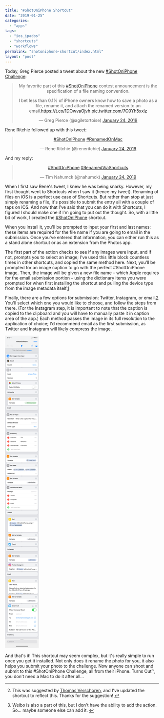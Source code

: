 ```yaml
---
title: "#ShotOniPhone Shortcut"
date: "2019-01-25"
categories: 
  - "apps"
tags: 
  - "ios_ipados"
  - "shortcuts"
  - "workflows"
permalink: "shotoniphone-shortcut/index.html"
layout: "post"
---
```


Today, Greg Pierce posted a tweet about the new [#ShotOniPhone Challenge](https://www.apple.com/newsroom/2019/01/share-your-best-photos-shot-on-iphone/):

<blockquote class="twitter-tweet" style="text-align: center;"><p dir="ltr" lang="en" style="text-align: center;">My favorite part of this <a href="https://twitter.com/hashtag/ShotOniPhone?src=hash&amp;ref_src=twsrc%5Etfw">#ShotOniPhone</a> contest announcement is the specification of a file naming convention.</p><div></div>I bet less than 0.1% of iPhone owners know how to save a photo as a file, rename it, and attach the renamed version to an email.<a href="https://t.co/1DOwvaOjvh">https://t.co/1DOwvaOjvh</a> <a href="https://t.co/7C0Yh5xxlz">pic.twitter.com/7C0Yh5xxlz</a><p></p><p style="text-align: center;">— Greg Pierce (@agiletortoise) <a href="https://twitter.com/agiletortoise/status/1088424296609955840?ref_src=twsrc%5Etfw">January 24, 2019</a></p></blockquote>

<script async src="https://platform.twitter.com/widgets.js" charset="utf-8"></script>

Rene Ritchie followed up with this tweet:

<blockquote class="twitter-tweet" style="text-align: center;"><p dir="ltr" lang="und" style="text-align: center;"><a href="https://twitter.com/hashtag/ShotOniPhone?src=hash&amp;ref_src=twsrc%5Etfw">#ShotOniPhone</a> <a href="https://twitter.com/hashtag/RenamedOnMac?src=hash&amp;ref_src=twsrc%5Etfw">#RenamedOnMac</a></p><p style="text-align: center;">— Rene Ritchie (@reneritchie) <a href="https://twitter.com/reneritchie/status/1088425856656162816?ref_src=twsrc%5Etfw">January 24, 2019</a></p></blockquote>

<script async src="https://platform.twitter.com/widgets.js" charset="utf-8"></script>

And my reply:

<blockquote class="twitter-tweet" style="text-align: center;"><p dir="ltr" lang="und"><a href="https://twitter.com/hashtag/ShotOniPhone?src=hash&amp;ref_src=twsrc%5Etfw">#ShotOniPhone</a> <a href="https://twitter.com/hashtag/RenamedViaShortcuts?src=hash&amp;ref_src=twsrc%5Etfw">#RenamedViaShortcuts</a></p>— Tim Nahumck (@nahumck) <a href="https://twitter.com/nahumck/status/1088511732237111296?ref_src=twsrc%5Etfw">January 24, 2019</a></blockquote>

<script async src="https://platform.twitter.com/widgets.js" charset="utf-8"></script>

When I first saw Rene's tweet, I knew he was being snarky. However, my first thought went to Shortcuts when I saw it (hence my tweet). Renaming of files on iOS is a perfect use case of Shortcuts. But rather than stop at just simply renaming a file, it's possible to submit the entry all with a couple of taps on iOS. And now that I've said that you can do it with Shortcuts, I figured I should make one if I'm going to put out the thought. So, with a little bit of work, I created the [#ShotOniPhone](https://www.icloud.com/shortcuts/de2420ea82e140adbbfdc57ce6415721) shortcut.

When you install it, you'll be prompted to input your first and last names: these items are required for the file name if you are going to email in the submission. Once you've entered that information, you can either run this as a stand alone shortcut or as an extension from the Photos app.

The first part of the action checks to see if any images were input, and if not, prompts you to select an image; I've used this little block countless times in other shortcuts, and copied the same method here. Next, you'll be prompted for an image caption to go with the perfect #ShotOniPhone image. Then, the image will be given a new file name – which Apple requires for the email submission portion – using the dictionary items you were prompted for when first installing the shortcut and pulling the device type from the image metadata itself.[1](#fn-1557-suggested)

Finally, there are a few options for submission: Twitter, Instagram, or email.[2](#fn-1557-weibo) You'll select which one you would like to choose, and follow the steps from there. (For the Instagram step, it is important to note that the caption is copied to the clipboard and you will have to manually paste it in caption area of the app.) Each method passes the image in its full resolution to the application of choice; I'd recommend email as the first submission, as Twitter and Instagram will likely compress the image.

[![](images/ShotOniPhone-Shortcut-110x1024.png)](https://www.nahumck.me/wp-content/uploads/2019/01/ShotOniPhone-Shortcut.png)

And that's it! This shortcut may seem complex, but it's really simple to run once you get it installed. Not only does it rename the photo for you, it also helps you submit your photo to the challenge. Now anyone can shoot and submit to this #ShotOniPhone Challenge, all from their iPhone. Turns Out™, you don't need a Mac to do it after all…

* * *

2. This was suggested by [Thomas Verschoren](https://www.twitter.com/tverschoren), and I've updated the shortcut to reflect this. Thanks for the suggestion! [↩](#fnref-1557-suggested)

4. Weibo is also a part of this, but I don't have the ability to add the action. So… maybe someone else can add it. [↩](#fnref-1557-weibo)
